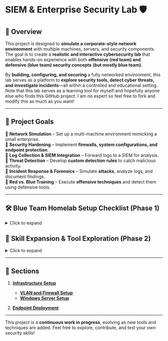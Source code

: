 # **SIEM & Enterprise Security Lab 🛡️**

## **🔹 Overview**

This project is designed to **simulate a corporate-style network environment** with multiple machines, servers, and security components. The goal is to create a **realistic and interactive cybersecurity lab** that enables hands-on experience with both **offensive (red team) and defensive (blue team) security concepts** **(but mostly blue team).**

By **building, configuring, and securing** a fully networked environment, this lab serves as a platform to **explore security tools, detect cyber threats, and investigate incidents**—all within a controlled and educational setting. Note that this lab serves as a learning tool for myself and hopefully anyone else who finds this GitHub project. I am no expert so feel free to fork and modify this as much as you want!

------

## **🎯 Project Goals**

🔹 **Network Simulation** – Set up a multi-machine environment mimicking a small enterprise.  
🔹 **Security Hardening** – Implement **firewalls, system configurations, and endpoint protection**.  
🔹 **Log Collection & SIEM Integration** – Forward logs to a SIEM for analysis.  
🔹 **Threat Detection** – Develop **custom detection rules** to catch malicious activity.  
🔹 **Incident Response & Forensics** – Simulate **attacks**, analyze logs, and document findings.  
🔹 **Red vs. Blue Training** – Execute **offensive techniques** and detect them using defensive tools.  

------

## 🛠️ Blue Team Homelab Setup Checklist (Phase 1)

<details>
<summary>Click to expand</summary>

### 🔹 Infrastructure Setup

✅ Configure VLANs + Firewall  
✅ Deploy Windows Server  
✅ Configure Active Directory Domain  
✅ Set up DNS & DHCP  
✅ Create AD users  

### 🔹 Endpoint Deployment

✅ Deploy Windows 10/11 Workstations  
✅ Join to Domain  
✅ Create user sessions, simulate real usage  
✅ Install Sysmon + SwiftOnSecurity config  

### 🔹 SIEM (Wazuh) Setup

- [ ] Deploy Linux VM (Ubuntu recommended)  
- [ ] Install Wazuh Stack (Wazuh Manager, Elasticsearch, Kibana, Filebeat)  
- [ ] Open ports in firewall  
- [ ] Access Wazuh Dashboard via browser  

### 🔹 Agent Deployment

- [ ] Install Wazuh agent on Windows Server  
- [ ] Install agent on all Windows clients  
- [ ] Register agents with Wazuh Manager  
- [ ] Confirm logs received  

### 🔹 Log Collection Validation

- [ ] View EventLogs, Sysmon events in Wazuh UI  
- [ ] Simulate:  
  - [ ] Failed logins  
  - [ ] PowerShell execution  
  - [ ] RDP usage  
- [ ] Confirm rules fired, alerts generated  

### 🔹 Network Visibility

- [ ] Deploy Suricata or Zeek on dedicated VM  
- [ ] Mirror VLAN traffic to sensor (if possible)  
- [ ] Send logs to Wazuh via Filebeat  

### 🔹 Threat Simulation & Detection

- [ ] Install Atomic Red Team on a test endpoint  
- [ ] Run:  
  - [ ] T1059 – PowerShell execution  
  - [ ] T1110 – Brute-force attempt  
  - [ ] T1055 – Process injection  
- [ ] Confirm alerts appear in Wazuh  
- [ ] Analyze rules, tag with MITRE ATT&CK  

### 🔹 Dashboarding & Alerting

- [ ] Create Kibana dashboards:  
  - [ ] Failed logins  
  - [ ] Top processes  
  - [ ] Alerts by severity  
- [ ] Build custom detection rules in Wazuh  
- [ ] Link rules to techniques  
</details> 

## 🧠 Skill Expansion & Tool Exploration (Phase 2)

<details>
<summary>Click to expand</summary>

### 🔹 Splunk SIEM (Free Tier)

- [ ] Deploy Splunk Free Edition (500MB/day)  
- [ ] Forward logs from one Windows client  
- [ ] Practice SPL (Search Processing Language)  
- [ ] Replicate Wazuh detections in Splunk  
- [ ] Create basic dashboards and alerts

### 🔹 ELK Stack (Standalone)

- [ ] Deploy vanilla ELK (Elasticsearch + Logstash + Kibana)  
- [ ] Forward logs from endpoints or test logs  
- [ ] Create custom ingestion pipelines with Logstash  
- [ ] Visualize data in Kibana  
- [ ] Compare ELK with Wazuh experience

### 🔹 Zeek (Bro) Network Monitoring

- [ ] Install Zeek on a sensor VM  
- [ ] Send VLAN traffic via mirror or tap interface  
- [ ] Analyze:  
  - [ ] DNS logs  
  - [ ] HTTP logs  
  - [ ] SSL, SSH activity  
- [ ] Forward Zeek logs to ELK or Wazuh

### 🔹 Advanced Threat Simulation

- [ ] Use MITRE Caldera for red team automation  
- [ ] Write detection rules based on Caldera activity  
- [ ] Map alerts to MITRE ATT&CK Navigator

### 🔹 Detection Engineering Practice

- [ ] Write Sigma rules based on log observations  
- [ ] Convert Sigma to Wazuh/Splunk detection syntax  
- [ ] Build a “Detection Catalog” in GitHub  
  - [ ] Detection name  
  - [ ] Trigger method  
  - [ ] Log source  
  - [ ] Tool used (Wazuh, Splunk, etc.)  
  - [ ] MITRE ID

</details>

------
## 🚀 **Sections**

1. [**Infrastructure Setup**](https://github.com/alexh200/blue-team-homelab/tree/main/infrastructure_setup/vlan_firewall_setup.md)
   
	*  [**VLAN and Firewall Setup**](https://github.com/alexh200/blue-team-homelab/tree/main/infrastructure_setup/vlan_firewall_setup.md)
	*  [**Windows Server Setup**](https://github.com/alexh200/blue-team-homelab/tree/main/infrastructure_setup/windows_server_setup.md)
	
2. [**Endpoint Deployment**](https://github.com/alexh200/blue-team-homelab/tree/main/infrastructure_setup/endpoint_deployment.md)
------

This project is a **continuous work in progress**, evolving as new tools and techniques are added. Feel free to explore, contribute, and test your own security skills!